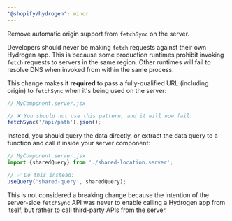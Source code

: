 ```yaml
---
'@shopify/hydrogen': minor
---
```


Remove automatic origin support from `fetchSync` on the server.

Developers should never be making `fetch` requests against their own Hydrogen app. This is because some production runtimes prohibit invoking `fetch` requests to servers in the same region. Other runtimes will fail to resolve DNS when invoked from within the same process.

This change makes it **required** to pass a fully-qualified URL (including origin) to `fetchSync` when it's being used on the server:

```jsx
// MyComponent.server.jsx

// ❌ You should not use this pattern, and it will now fail:
fetchSync('/api/path').json();
```

Instead, you should query the data directly, or extract the data query to a function and call it inside your server component:

```jsx
// MyComponent.server.jsx
import {sharedQuery} from './shared-location.server';

// ✅ Do this instead:
useQuery('shared-query', sharedQuery);
```

This is not considered a breaking change because the intention of the server-side `fetchSync` API was never to enable calling a Hydrogen app from itself, but rather to call third-party APIs from the server.
